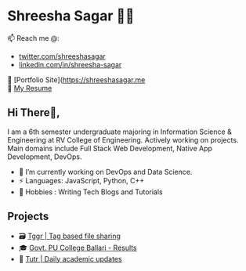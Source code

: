 # Shreesha Sagar 👨‍💻


📫 Reach me @:
- [twitter.com/shreeshasagar](https://twitter.com/shreeshasagar)
- [linkedin.com/in/shreesha-sagar](https://www.linkedin.com/in/shreesha-sagar)

🤵 [Portfolio Site](https://shreeshasagar.me<br/>📄 [My Resume](https://firebasestorage.googleapis.com/v0/b/tutr-b2b58.appspot.com/o/Shreesha%20Sagar%20-%20RVCE.pdf?alt=media&token=312ee7a8-249e-4a9e-bce0-607adab3a564)

## Hi There👋,

I am a 6th semester undergraduate majoring in Information Science & Engineering at RV College of Engineering. Actively working on projects. Main domains include Full Stack Web Development, Native App Development, DevOps.

- 🔭 I’m currently working on DevOps and Data Science.
- ⚡ Languages: JavaScript, Python, C++
- 💬 Hobbies : Writing Tech Blogs and Tutorials

## Projects

- 🗃 [Tggr | Tag based file sharing](https://tggr.netlify.app)
- 🎓 [Govt. PU College Ballari - Results](https://powerful-journey-50028.herokuapp.com/)
- 🏫 [Tutr | Daily academic updates](https://imgur.com/gallery/fUMn6pn)
